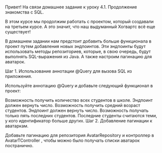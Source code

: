 Привет! На связи домашнее задание к уроку 4.1. Продолжение знакомства с SQL.

В этом курсе мы продолжим работать с проектом, который создавали на третьем курсе. А это значит, что наш выдуманный Хогвартс всё еще существует!

В домашнем задании нам предстоит добавить больше функционала в проект путем добавления новых эндпоинтов. Эти эндпоинты будут использовать методы репозиториев, которые, в свою очередь, будут выполнять SQL-выражения из Java. А также настроим пагинацию для аватарок.

Шаг 1. Использование аннотации 
@Query
 для вызова SQL из приложения.

Используйте аннотацию 
@Query
 и добавьте следующий функционал в проект:

Возможность получить количество всех студентов в школе. Эндпоинт должен вернуть число.
Возможность получить средний возраст студентов. Эндпоинт должен вернуть число.
Возможность получать только пять последних студентов. Последние студенты считаются теми, у кого идентификатор больше других.
Шаг 2. Добавление пагинации к аватаркам.

Добавьте пагинацию для репозитория 
AvatarRepository
 и контроллер в 
AvatarTController
, чтобы можно было получать списки аватарок постранично.
